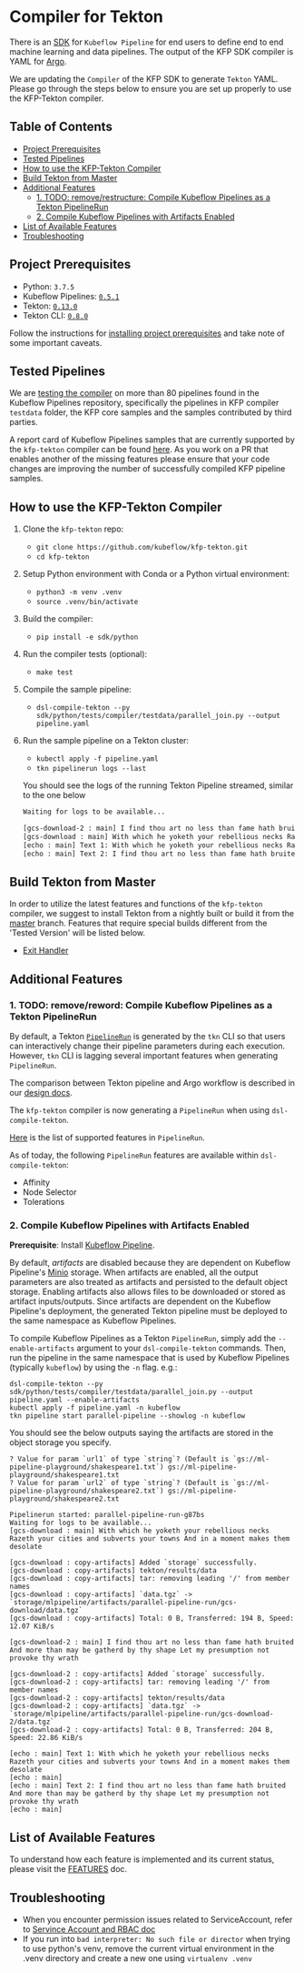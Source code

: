 # Compiler for Tekton

There is an [SDK](https://www.kubeflow.org/docs/pipelines/sdk/sdk-overview/) 
for `Kubeflow Pipeline` for end users to define end to end machine learning and data pipelines.
The output of the KFP SDK compiler is YAML for [Argo](https://github.com/argoproj/argo).

We are updating the `Compiler` of the KFP SDK to generate `Tekton` YAML. Please go through the steps below
to ensure you are set up properly to use the KFP-Tekton compiler.


## Table of Contents

<!-- START of ToC generated by running ./tools/mdtoc.sh sdk/README.md -->

  - [Project Prerequisites](#project-prerequisites)
  - [Tested Pipelines](#tested-pipelines)
  - [How to use the KFP-Tekton Compiler](#how-to-use-the-kfp-tekton-compiler)
  - [Build Tekton from Master](#build-tekton-from-master)
  - [Additional Features](#additional-features)
    - [1. TODO: remove/restructure: Compile Kubeflow Pipelines as a Tekton PipelineRun](#1-compile-kubeflow-pipelines-as-a-tekton-pipelinerun)
    - [2. Compile Kubeflow Pipelines with Artifacts Enabled](#2-compile-kubeflow-pipelines-with-artifacts-enabled)
  - [List of Available Features](#list-of-available-features)
  - [Troubleshooting](#troubleshooting)

<!-- END of ToC generated by running ./tools/mdtoc.sh sdk/README.md -->


## Project Prerequisites

 - Python: `3.7.5`
 - Kubeflow Pipelines: [`0.5.1`](https://github.com/kubeflow/pipelines/releases/tag/0.5.1)
 - Tekton: [`0.13.0`](https://github.com/tektoncd/pipeline/releases/tag/v0.13.0)
 - Tekton CLI: [`0.8.0`](https://github.com/tektoncd/cli/releases/tag/v0.8.0)

Follow the instructions for [installing project prerequisites](/sdk/python/README.md#development-prerequisites)
and take note of some important caveats.


## Tested Pipelines

We are [testing the compiler](/sdk/python/tests/README.md) on more than 80 pipelines found in the Kubeflow Pipelines
repository, specifically the pipelines in KFP compiler `testdata` folder, the KFP core samples and the samples
contributed by third parties.

A report card of Kubeflow Pipelines samples that are currently supported by the `kfp-tekton` compiler can be found
[here](/sdk/python/tests/test_kfp_samples_report.txt). As you work on a PR that enables another of the missing features
please ensure that your code changes are improving the number of successfully compiled KFP pipeline samples.


## How to use the KFP-Tekton Compiler

1. Clone the `kfp-tekton` repo:

    - `git clone https://github.com/kubeflow/kfp-tekton.git`
    - `cd kfp-tekton`

2. Setup Python environment with Conda or a Python virtual environment:

    - `python3 -m venv .venv`
    - `source .venv/bin/activate`

3. Build the compiler:

    - `pip install -e sdk/python`

4. Run the compiler tests (optional):

    - `make test`

5. Compile the sample pipeline:
 
    - `dsl-compile-tekton --py sdk/python/tests/compiler/testdata/parallel_join.py --output pipeline.yaml`
    
6. Run the sample pipeline on a Tekton cluster:

    - `kubectl apply -f pipeline.yaml`
    - `tkn pipelinerun logs --last`

   You should see the logs of the running Tekton Pipeline streamed, similar to the one below
      
      ```bash
      Waiting for logs to be available...

      [gcs-download-2 : main] I find thou art no less than fame hath bruited And more than may be gatherd by thy shape Let my presumption not provoke thy wrath
      [gcs-download : main] With which he yoketh your rebellious necks Razeth your cities and subverts your towns And in a moment makes them desolate
      [echo : main] Text 1: With which he yoketh your rebellious necks Razeth your cities and subverts your towns And in a moment makes them desolate
      [echo : main] Text 2: I find thou art no less than fame hath bruited And more than may be gatherd by thy shape Let my presumption not provoke thy wrath
      ```

      
## Build Tekton from Master

In order to utilize the latest features and functions of the `kfp-tekton` compiler, we suggest to install Tekton from a
nightly built or build it from the [master](https://github.com/tektoncd/pipeline/blob/master/DEVELOPMENT.md#install-pipeline) branch. 
Features that require special builds different from the 'Tested Version' will be listed below.

- [Exit Handler](/sdk/FEATURES.md#exit-handler)

## Additional Features

### 1. TODO: remove/reword: Compile Kubeflow Pipelines as a Tekton PipelineRun

By default, a Tekton [`PipelineRun`](https://github.com/tektoncd/pipeline/blob/master/docs/pipelineruns.md#overview)
is generated by the `tkn` CLI so that users can interactively change their pipeline parameters during each execution.
However, `tkn` CLI is lagging several important features when generating `PipelineRun`.

The comparison between Tekton pipeline and Argo workflow is described in our 
[design docs](https://docs.google.com/document/d/1oXOdiItI4GbEe_qzyBmMAqfLBjfYX1nM94WHY3EPa94/edit#heading=h.f38y0bqkxo87).

The `kfp-tekton` compiler is now generating a `PipelineRun` when using `dsl-compile-tekton`.

[Here](https://github.com/tektoncd/pipeline/blob/master/docs/pipelineruns.md) is the list of supported features in `PipelineRun`.

As of today, the following `PipelineRun` features are available within `dsl-compile-tekton`:
 - Affinity
 - Node Selector
 - Tolerations

### 2. Compile Kubeflow Pipelines with Artifacts Enabled

**Prerequisite**: Install [Kubeflow Pipeline](https://www.kubeflow.org/docs/pipelines/installation/).

By default, _artifacts_ are disabled because they are dependent on Kubeflow Pipeline's
[Minio](https://docs.minio.io/) storage. When artifacts are enabled, all the output parameters are
also treated as artifacts and persisted to the default object storage. Enabling artifacts
also allows files to be downloaded or stored as artifact inputs/outputs.
Since artifacts are dependent on the Kubeflow Pipeline's deployment, the generated Tekton pipeline
must be deployed to the same namespace as Kubeflow Pipelines.

To compile Kubeflow Pipelines as a Tekton `PipelineRun`, simply add the `--enable-artifacts` argument
to your `dsl-compile-tekton` commands. Then, run the pipeline in the same namespace that is used by
Kubeflow Pipelines (typically `kubeflow`) by using the `-n` flag. e.g.:

```shell
dsl-compile-tekton --py sdk/python/tests/compiler/testdata/parallel_join.py --output pipeline.yaml --enable-artifacts
kubectl apply -f pipeline.yaml -n kubeflow
tkn pipeline start parallel-pipeline --showlog -n kubeflow
```

You should see the below outputs saying the artifacts are stored in the object storage you specify.
```
? Value for param `url1` of type `string`? (Default is `gs://ml-pipeline-playground/shakespeare1.txt`) gs://ml-pipeline-playground/shakespeare1.txt
? Value for param `url2` of type `string`? (Default is `gs://ml-pipeline-playground/shakespeare2.txt`) gs://ml-pipeline-playground/shakespeare2.txt

Pipelinerun started: parallel-pipeline-run-g87bs
Waiting for logs to be available...
[gcs-download : main] With which he yoketh your rebellious necks Razeth your cities and subverts your towns And in a moment makes them desolate

[gcs-download : copy-artifacts] Added `storage` successfully.
[gcs-download : copy-artifacts] tekton/results/data
[gcs-download : copy-artifacts] tar: removing leading '/' from member names
[gcs-download : copy-artifacts] `data.tgz` -> `storage/mlpipeline/artifacts/parallel-pipeline-run/gcs-download/data.tgz`
[gcs-download : copy-artifacts] Total: 0 B, Transferred: 194 B, Speed: 12.07 KiB/s

[gcs-download-2 : main] I find thou art no less than fame hath bruited And more than may be gatherd by thy shape Let my presumption not provoke thy wrath

[gcs-download-2 : copy-artifacts] Added `storage` successfully.
[gcs-download-2 : copy-artifacts] tar: removing leading '/' from member names
[gcs-download-2 : copy-artifacts] tekton/results/data
[gcs-download-2 : copy-artifacts] `data.tgz` -> `storage/mlpipeline/artifacts/parallel-pipeline-run/gcs-download-2/data.tgz`
[gcs-download-2 : copy-artifacts] Total: 0 B, Transferred: 204 B, Speed: 22.86 KiB/s

[echo : main] Text 1: With which he yoketh your rebellious necks Razeth your cities and subverts your towns And in a moment makes them desolate
[echo : main]
[echo : main] Text 2: I find thou art no less than fame hath bruited And more than may be gatherd by thy shape Let my presumption not provoke thy wrath
[echo : main]
```


## List of Available Features

To understand how each feature is implemented and its current status, please visit the [FEATURES](FEATURES.md) doc.


## Troubleshooting

- When you encounter permission issues related to ServiceAccount, refer to [Servince Account and RBAC doc](sa-and-rbac.md)
- If you run into `bad interpreter: No such file or director` when trying to use python's venv, remove the current virtual environment in the .venv directory and create a new one using `virtualenv .venv`
